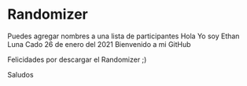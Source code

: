 # Randomizer
Puedes agregar nombres a una lista de participantes 
Hola Yo soy Ethan Luna Cado               26 de enero del 2021 
Bienvenido a mi GitHub

Felicidades por descargar el Randomizer
;)

Saludos
